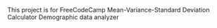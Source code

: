 This project is for FreeCodeCamp
Mean-Variance-Standard Deviation Calculator
Demographic data analyzer
